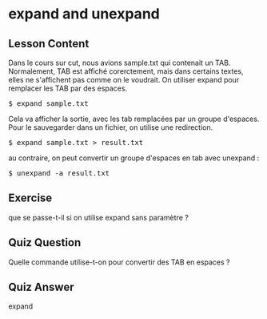 # expand and unexpand

## Lesson Content

Dans le cours sur cut, nous avions sample.txt qui contenait un TAB. Normalement, TAB est affiché corerctement, mais dans certains textes, elles ne s'affichent pas comme on le voudrait. On utiliser expand pour remplacer les TAB par des espaces.

<pre>$ expand sample.txt</pre>

Cela va afficher la sortie, avec les tab remplacées par un groupe d'espaces. Pour le sauvegarder dans un fichier, on utilise une redirection.

<pre>$ expand sample.txt > result.txt</pre>

au contraire, on peut convertir un groupe d'espaces en tab avec unexpand :

<pre>$ unexpand -a result.txt</pre>

## Exercise

que se passe-t-il si on utilise expand sans paramètre ?

## Quiz Question

Quelle commande utilise-t-on pour convertir des TAB en espaces ?

## Quiz Answer

expand
